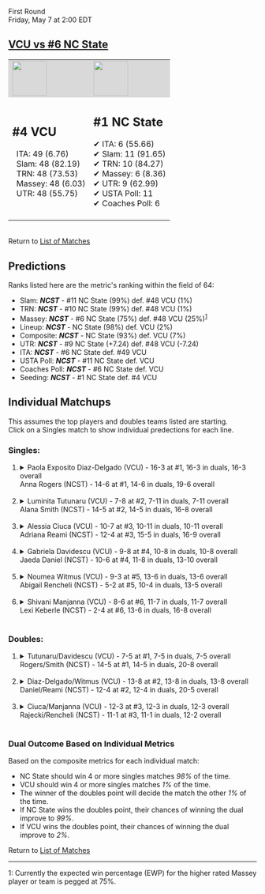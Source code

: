 First Round  
Friday, May 7 at 2:00 EDT  
## [VCU vs #6 NC State](https://www.ncaa.com/game/5833670)  

<table><tr style="background-color: #d9d9d9 !important"><td><img src="https://www.ncaa.com/sites/default/files/images/logos/schools/v/vcu.70.png" width="70" height="70" /></td><td><img src="https://www.ncaa.com/sites/default/files/images/logos/schools/n/north-carolina-st.70.png" width="70" height="70" /></td></tr><tr>
<td>  

<h2>#4 VCU</h2>  
&nbsp; ITA: 49 (6.76)<br>  
&nbsp; Slam: 48 (82.19)<br>  
&nbsp; TRN: 48 (73.53)<br>  
&nbsp; Massey: 48 (6.03)<br>  
&nbsp; UTR: 48 (55.75)<br>  
<br>  

</td>
<td>  

<h2>#1 NC State</h2>  
&#10004; ITA: 6 (55.66)<br>  
&#10004; Slam: 11 (91.65)<br>  
&#10004; TRN: 10 (84.27)<br>  
&#10004; Massey: 6 (8.36)<br>  
&#10004; UTR: 9 (62.99)<br>  
&#10004; USTA Poll: 11<br>  
&#10004; Coaches Poll: 6<br>  
<br>  

</td>
</tr></table>  


<br>Return to [List of Matches](../index.md)  

## Predictions  

Ranks listed here are the metric's ranking within the field of 64:  
- Slam: ***NCST*** - #11 NC State (99%) def. #48 VCU (1%)  
- TRN: ***NCST*** - #10 NC State (99%) def. #48 VCU (1%)  
- Massey: ***NCST*** - #6 NC State (75%) def. #48 VCU (25%)<sup>[1](#footnote1)</sup>  
- Lineup: ***NCST*** - NC State (98%) def. VCU (2%)  
- Composite: ***NCST*** - NC State (93%) def. VCU (7%)  
- UTR: ***NCST*** - #9 NC State (+7.24) def. #48 VCU (-7.24)  
- ITA: ***NCST*** - #6 NC State def. #49 VCU  
- USTA Poll: ***NCST*** - #11 NC State def. VCU  
- Coaches Poll: ***NCST*** - #6 NC State def. VCU  
- Seeding: ***NCST*** - #1 NC State def. #4 VCU  

## Individual Matchups  
This assumes the top players and doubles teams listed are starting.  
Click on a Singles match to show individual predections for each line.  

### Singles:  

<ol>
<li><details>
<summary markdown="span">Paola Exposito Diaz-Delgado (VCU) - 16-3 at #1, 16-3 in duals, 16-3 overall<br>Anna Rogers (NCST) - 14-6 at #1, 14-6 in duals, 19-6 overall</summary>
<h4>Predictions</h4><ul>
<li>Slam: <b><i>NCST</i></b> - Rogers (85%) def. Diaz-Delgado (15%)</li>  
<li>TRN: <b><i>NCST</i></b> - Rogers (81%) def. Diaz-Delgado (19%)</li>  
<li>Massey: <b><i>NCST</i></b> - Rogers (75%) def. Diaz-Delgado (25%)<sup><a href="#footnote1">1</a></sup></li>  
<li>UTR: <b><i>NCST</i></b> - Rogers (85%) def. Diaz-Delgado (15%)</li>  
<li>Composite: <b><i>NCST</i></b> - Rogers (82%) def. Diaz-Delgado (18%)</li>  
<li>ITA: <b><i>NCST</i></b> - Rogers (48.19) def. Diaz-Delgado (5.71)</li>  
</ul>
</details>&nbsp;</li>
<li><details>
<summary markdown="span">Luminita Tutunaru (VCU) - 7-8 at #2, 7-11 in duals, 7-11 overall<br>Alana Smith (NCST) - 14-5 at #2, 14-5 in duals, 16-8 overall</summary>
<h4>Predictions</h4><ul>
<li>Slam: <b><i>NCST</i></b> - Smith (96%) def. Tutunaru (4%)</li>  
<li>TRN: <b><i>NCST</i></b> - Smith (98%) def. Tutunaru (2%)</li>  
<li>Massey: <b><i>NCST</i></b> - Smith (75%) def. Tutunaru (25%)<sup><a href="#footnote1">1</a></sup></li>  
<li>UTR: <b><i>NCST</i></b> - Smith (97%) def. Tutunaru (3%)</li>  
<li>Composite: <b><i>NCST</i></b> - Smith (91%) def. Tutunaru (9%)</li>  
<li>ITA: <b><i>NCST</i></b> - Smith (22.32) def. Tutunaru (1.60)</li>  
</ul>
</details>&nbsp;</li>
<li><details>
<summary markdown="span">Alessia Ciuca (VCU) - 10-7 at #3, 10-11 in duals, 10-11 overall<br>Adriana Reami (NCST) - 12-4 at #3, 15-5 in duals, 16-9 overall</summary>
<h4>Predictions</h4><ul>
<li>Slam: <b><i>NCST</i></b> - Reami (96%) def. Ciuca (4%)</li>  
<li>TRN: <b><i>NCST</i></b> - Reami (97%) def. Ciuca (3%)</li>  
<li>Massey: <b><i>NCST</i></b> - Reami (75%) def. Ciuca (25%)<sup><a href="#footnote1">1</a></sup></li>  
<li>UTR: <b><i>NCST</i></b> - Reami (97%) def. Ciuca (3%)</li>  
<li>Composite: <b><i>NCST</i></b> - Reami (91%) def. Ciuca (9%)</li>  
<li>ITA: <b><i>NCST</i></b> - Reami (4.00) def. Ciuca (1.68)</li>  
</ul>
</details>&nbsp;</li>
<li><details>
<summary markdown="span">Gabriela Davidescu (VCU) - 9-8 at #4, 10-8 in duals, 10-8 overall<br>Jaeda Daniel (NCST) - 10-6 at #4, 11-8 in duals, 13-10 overall</summary>
<h4>Predictions</h4><ul>
<li>Slam: <b><i>NCST</i></b> - Daniel (96%) def. Davidescu (4%)</li>  
<li>TRN: <b><i>NCST</i></b> - Daniel (95%) def. Davidescu (5%)</li>  
<li>Massey: <b><i>NCST</i></b> - Daniel (75%) def. Davidescu (25%)<sup><a href="#footnote1">1</a></sup></li>  
<li>UTR: <b><i>NCST</i></b> - Daniel (96%) def. Davidescu (4%)</li>  
<li>Composite: <b><i>NCST</i></b> - Daniel (90%) def. Davidescu (10%)</li>  
<li>ITA: <b><i>NCST</i></b> - Daniel (1.87) def. Davidescu (1.64)</li>  
</ul>
</details>&nbsp;</li>
<li><details>
<summary markdown="span">Noumea Witmus (VCU) - 9-3 at #5, 13-6 in duals, 13-6 overall<br>Abigail Rencheli (NCST) - 5-2 at #5, 10-4 in duals, 13-5 overall</summary>
<h4>Predictions</h4><ul>
<li>Slam: <b><i>NCST</i></b> - Rencheli (95%) def. Witmus (5%)</li>  
<li>TRN: <b><i>NCST</i></b> - Rencheli (97%) def. Witmus (3%)</li>  
<li>Massey: <b><i>NCST</i></b> - Rencheli (75%) def. Witmus (25%)<sup><a href="#footnote1">1</a></sup></li>  
<li>UTR: <b><i>NCST</i></b> - Rencheli (96%) def. Witmus (4%)</li>  
<li>Composite: <b><i>NCST</i></b> - Rencheli (91%) def. Witmus (9%)</li>  
<li>ITA: <b><i>NCST</i></b> - Rencheli (7.12) def. Witmus (2.03)</li>  
</ul>
</details>&nbsp;</li>
<li><details>
<summary markdown="span">Shivani Manjanna (VCU) - 8-6 at #6, 11-7 in duals, 11-7 overall<br>Lexi Keberle (NCST) - 2-4 at #6, 13-6 in duals, 16-8 overall</summary>
<h4>Predictions</h4><ul>
<li>Slam: <b><i>NCST</i></b> - Keberle (97%) def. Manjanna (3%)</li>  
<li>TRN: <b><i>NCST</i></b> - Keberle (98%) def. Manjanna (2%)</li>  
<li>Massey: <b><i>NCST</i></b> - Keberle (75%) def. Manjanna (25%)<sup><a href="#footnote1">1</a></sup></li>  
<li>UTR: <b><i>NCST</i></b> - Keberle (96%) def. Manjanna (4%)</li>  
<li>Composite: <b><i>NCST</i></b> - Keberle (91%) def. Manjanna (9%)</li>  
<li>ITA: <b><i>VCU</i></b> - Manjanna (1.77) def. Keberle (1.71)</li>  
</ul>
</details>&nbsp;</li>
</ol>

### Doubles:  

<ol>
<li><details>
<summary markdown="span">Tutunaru/Davidescu (VCU) - 7-5 at #1, 7-5 in duals, 7-5 overall<br>Rogers/Smith (NCST) - 14-5 at #1, 14-5 in duals, 20-8 overall</summary>
<br>Sorry, we don't have any metrics for this match
</details>&nbsp;</li>
<li><details>
<summary markdown="span">Diaz-Delgado/Witmus (VCU) - 13-8 at #2, 13-8 in duals, 13-8 overall<br>Daniel/Reami (NCST) - 12-4 at #2, 12-4 in duals, 20-5 overall</summary>
<br>Sorry, we don't have any metrics for this match
</details>&nbsp;</li>
<li><details>
<summary markdown="span">Ciuca/Manjanna (VCU) - 12-3 at #3, 12-3 in duals, 12-3 overall<br>Rajecki/Rencheli (NCST) - 11-1 at #3, 11-1 in duals, 12-2 overall</summary>
<br>Sorry, we don't have any metrics for this match
</details>&nbsp;</li>
</ol>

### Dual Outcome Based on Individual Metrics  
  
Based on the composite metrics for each individual match:  
- NC State should win 4 or more singles matches _98%_ of the time.  
- VCU should win 4 or more singles matches _1%_ of the time.  
- The winner of the doubles point will decide the match the other _1%_ of the time.  
- If NC State wins the doubles point, their chances of winning the dual improve to _99%_.  
- If VCU wins the doubles point, their chances of winning the dual improve to _2%_.  
  
Return to [List of Matches](../index.md)  
  
------
<a name="footnote1">1</a>: Currently the expected win percentage (EWP) for the higher rated Massey player or team is pegged at 75%.
